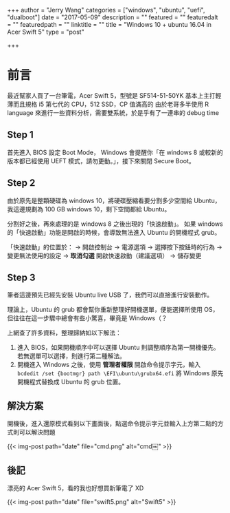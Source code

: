 +++
author = "Jerry Wang"
categories = ["windows", "ubuntu", "uefi", "dualboot"]
date = "2017-05-09"
description = ""
featured = ""
featuredalt = ""
featuredpath = ""
linktitle = ""
title = "Windows 10 + ubuntu 16.04 in Acer Swift 5"
type = "post"

+++


# 前言

最近幫家人買了一台筆電，Acer Swift 5，型號是 SF514-51-50YK 基本上主打輕薄而且規格 i5 第七代的 CPU，512 SSD，CP 值滿高的
由於老哥多半使用 R language 來進行一些資料分析，需要雙系統，於是乎有了一連串的 debug time

## Step 1

首先進入 BIOS 設定 Boot Mode， Windows 會提醒你「在 windows 8 或較新的版本都已經使用 UEFT 模式，請勿更動。」，接下來關閉 Secure Boot。

## Step 2

由於原先是整顆硬碟為 windows 10，將硬碟壓縮看要分割多少空間給 Ubuntu，我這邊規劃為 100 GB windows 10，剩下空間都給 Ubuntu。

分割好之後，再來處理的是 windows 8 之後出現的「快速啟動」。
如果 windows 的「快速啟動」功能是開啟的時候，會導致無法進入 Ubuntu 的開機程式 grub。

「快速啟動」的位置於：
-> 開啟控制台
-> 電源選項
-> 選擇按下按鈕時的行為
-> 變更無法使用的設定
-> **取消勾選** 開啟快速啟動（建議選項）
-> 儲存變更

## Step 3

筆者這邊預先已經先安裝 Ubuntu live USB 了，我們可以直接進行安裝動作。

理論上，Ubuntu 的 grub 都會幫你重新整理好開機選單，便能選擇所使用 OS，但往往在這一步驟中總會有些小驚喜，畢竟是 Windows（？

上網查了許多資料，整理歸納如以下解法：

1. 進入 BIOS，如果開機順序中可以選擇 Ubuntu 則調整順序為第一開機優先。若無選單可以選擇，則進行第二種解法。
2. 開機進入 Windows 之後，使用 **管理者權限** 開啟命令提示字元，輸入 `bcdedit /set {bootmgr} path \EFI\ubuntu\grubx64.efi` 將 Windows 原先開機程式替換成 Ubuntu 的 grub 位置。

## 解決方案

開機後，進入還原模式看到以下畫面後，點選命令提示字元並輸入上方第二點的方式則可以解決問題

{{< img-post path="date" file="cmd.png" alt="cmd￼"  >}}

## 後記

漂亮的 Acer Swift 5，看的我也好想買新筆電了 XD

{{< img-post path="date" file="swift5.png" alt="Swift5"  >}}
